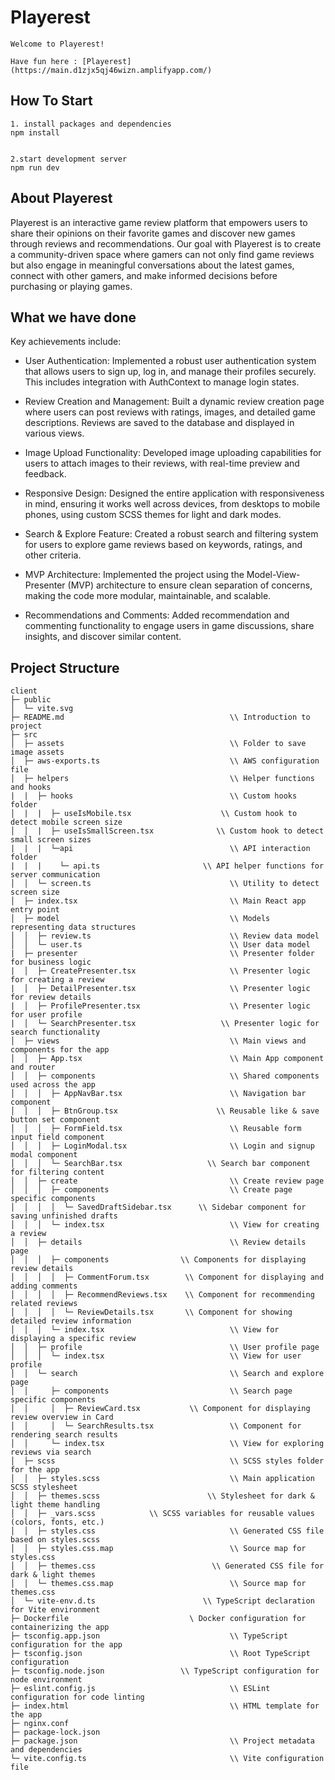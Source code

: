 # Playerest

```
Welcome to Playerest!

Have fun here : [Playerest](https://main.d1zjx5qj46wizn.amplifyapp.com/)
```

## How To Start

```
1. install packages and dependencies
npm install

```

```

2.start development server
npm run dev
```

## About Playerest

Playerest is an interactive game review platform that empowers users to share their opinions on their favorite games and discover new games through reviews and recommendations. Our goal with Playerest is to create a community-driven space where gamers can not only find game reviews but also engage in meaningful conversations about the latest games, connect with other gamers, and make informed decisions before purchasing or playing games.

## What we have done

Key achievements include:

- User Authentication: Implemented a robust user authentication system that allows users to sign up, log in, and manage their profiles securely. This includes integration with AuthContext to manage login states.

- Review Creation and Management: Built a dynamic review creation page where users can post reviews with ratings, images, and detailed game descriptions. Reviews are saved to the database and displayed in various views.

- Image Upload Functionality: Developed image uploading capabilities for users to attach images to their reviews, with real-time preview and feedback.

- Responsive Design: Designed the entire application with responsiveness in mind, ensuring it works well across devices, from desktops to mobile phones, using custom SCSS themes for light and dark modes.

- Search & Explore Feature: Created a robust search and filtering system for users to explore game reviews based on keywords, ratings, and other criteria.

- MVP Architecture: Implemented the project using the Model-View-Presenter (MVP) architecture to ensure clean separation of concerns, making the code more modular, maintainable, and scalable.

- Recommendations and Comments: Added recommendation and commenting functionality to engage users in game discussions, share insights, and discover similar content.

## Project Structure

```
client
├─ public
│  └─ vite.svg
├─ README.md                                     \\ Introduction to project
├─ src
│  ├─ assets                                     \\ Folder to save image assets
│  ├─ aws-exports.ts                             \\ AWS configuration file
│  ├─ helpers                                    \\ Helper functions and hooks
|  |  ├─ hooks                                   \\ Custom hooks folder
│  |  |  ├─ useIsMobile.tsx                    \\ Custom hook to detect mobile screen size
│  │  |  ├─ useIsSmallScreen.tsx              \\ Custom hook to detect small screen sizes
|  |  |  └─api                                   \\ API interaction folder
|  |  |    └─ api.ts                       \\ API helper functions for server communication
│  │  └─ screen.ts                               \\ Utility to detect screen size
│  ├─ index.tsx                                  \\ Main React app entry point
│  ├─ model                                      \\ Models representing data structures
│  │  ├─ review.ts                               \\ Review data model
│  │  └─ user.ts                                 \\ User data model
|  ├─ presenter                                  \\ Presenter folder for business logic
|  │  ├─ CreatePresenter.tsx                     \\ Presenter logic for creating a review
|  │  ├─ DetailPresenter.tsx                     \\ Presenter logic for review details
|  │  ├─ ProfilePresenter.tsx                    \\ Presenter logic for user profile
|  │  └─ SearchPresenter.tsx                   \\ Presenter logic for search functionality
│  ├─ views                                      \\ Main views and components for the app
│  │  ├─ App.tsx                                 \\ Main App component and router
│  │  ├─ components                              \\ Shared components used across the app
│  │  │  ├─ AppNavBar.tsx                        \\ Navigation bar component
│  │  │  ├─ BtnGroup.tsx                      \\ Reusable like & save button set component
│  │  │  ├─ FormField.tsx                        \\ Reusable form input field component
│  │  │  ├─ LoginModal.tsx                       \\ Login and signup modal component
│  │  │  └─ SearchBar.tsx                   \\ Search bar component for filtering content
│  │  ├─ create                                  \\ Create review page
│  │  │  ├─ components                           \\ Create page specific components
│  │  │  │  └─ SavedDraftSidebar.tsx      \\ Sidebar component for saving unfinished drafts
│  │  │  └─ index.tsx                            \\ View for creating a review
│  │  ├─ details                                 \\ Review details page
│  │  │  ├─ components                \\ Components for displaying review details
│  │  │  │  ├─ CommentForum.tsx        \\ Component for displaying and adding comments
│  │  │  │  ├─ RecommendReviews.tsx    \\ Component for recommending related reviews
│  │  │  │  └─ ReviewDetails.tsx       \\ Component for showing detailed review information
│  │  │  └─ index.tsx                            \\ View for displaying a specific review
│  │  ├─ profile                                 \\ User profile page
│  │  │  └─ index.tsx                            \\ View for user profile
│  │  └─ search                                  \\ Search and explore page
│  │     ├─ components                           \\ Search page specific components
│  │     │  ├─ ReviewCard.tsx           \\ Component for displaying review overview in Card
│  │     │  └─ SearchResults.tsx                 \\ Component for rendering search results
│  │     └─ index.tsx                            \\ View for exploring reviews via search
│  ├─ scss                                       \\ SCSS styles folder for the app
│  │  ├─ styles.scss                             \\ Main application SCSS stylesheet
│  │  ├─ themes.scss                        \\ Stylesheet for dark & light theme handling
│  │  ├─ _vars.scss            \\ SCSS variables for reusable values (colors, fonts, etc.)
│  │  ├─ styles.css                              \\ Generated CSS file based on styles.scss
│  │  ├─ styles.css.map                          \\ Source map for styles.css
│  │  ├─ themes.css                          \\ Generated CSS file for dark & light themes
│  │  └─ themes.css.map                          \\ Source map for themes.css
│  └─ vite-env.d.ts                        \\ TypeScript declaration for Vite environment
├─ Dockerfile                           \ Docker configuration for containerizing the app
├─ tsconfig.app.json                             \\ TypeScript configuration for the app
├─ tsconfig.json                                 \\ Root TypeScript configuration
├─ tsconfig.node.json                 \\ TypeScript configuration for node environment
├─ eslint.config.js                              \\ ESLint configuration for code linting
├─ index.html                                    \\ HTML template for the app
├─ nginx.conf
├─ package-lock.json
├─ package.json                                  \\ Project metadata and dependencies
└─ vite.config.ts                                \\ Vite configuration file

```
